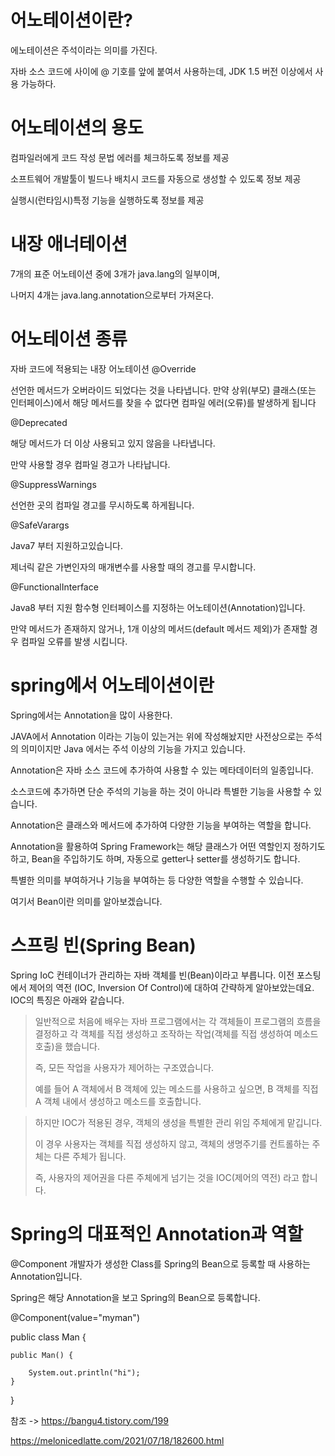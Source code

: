 어노테이션이란?
=======

에노테이션은 주석이라는 의미를 가진다.

자바 소스 코드에 사이에 @ 기호를 앞에 붙여서 사용하는데,  JDK 1.5 버전 이상에서 사용 가능하다.

어노테이션의 용도
======
컴파일러에게 코드 작성 문법 에러를 체크하도록 정보를 제공

소프트웨어 개발툴이 빌드나 배치시 코드를 자동으로 생성할 수 있도록 정보 제공

실행시(런타임시)특정 기능을 실행하도록 정보를 제공
 
 내장 애너테이션
 ========
7개의 표준 어노테이션 중에 3개가 java.lang의 일부이며,

나머지 4개는 java.lang.annotation으로부터 가져온다.

어노테이션 종류
=======
 

자바 코드에 적용되는 내장 어노테이션
@Override

선언한 메서드가 오버라이드 되었다는 것을 나타냅니다.
만약 상위(부모) 클래스(또는 인터페이스)에서 해당 메서드를 찾을 수 없다면 컴파일 에러(오류)를 발생하게 됩니다

@Deprecated

해당 메서드가 더 이상 사용되고 있지 않음을 나타냅니다.

만약 사용할 경우 컴파일 경고가 나타납니다.

@SuppressWarnings

선언한 곳의 컴파일 경고를 무시하도록 하게됩니다.

@SafeVarargs

Java7 부터 지원하고있습니다. 

제너릭 같은 가변인자의 매개변수를 사용할 때의 경고를 무시합니다.

@FunctionalInterface

Java8 부터 지원 함수형 인터페이스를 지정하는 어노테이션(Annotation)입니다.

만약 메서드가 존재하지 않거나, 1개 이상의 메서드(default 메서드 제외)가 존재할 경우 컴파일 오류를 발생 시킵니다.

spring에서 어노테이션이란
============

Spring에서는 Annotation을 많이 사용한다.

JAVA에서 Annotation 이라는 기능이 있는거는 위에 작성해놨지만 사전상으로는 주석의 의미이지만 Java 에서는 주석 이상의 기능을 가지고 있습니다. 

Annotation은 자바 소스 코드에 추가하여 사용할 수 있는 메타데이터의 일종입니다. 

소스코드에 추가하면 단순 주석의 기능을 하는 것이 아니라 특별한 기능을 사용할 수 있습니다.

Annotation은 클래스와 메서드에 추가하여 다양한 기능을 부여하는 역할을 합니다. 

Annotation을 활용하여 Spring Framework는 해당 클래스가 어떤 역할인지 정하기도 하고, Bean을 주입하기도 하며, 자동으로 getter나 setter를 생성하기도 합니다. 

특별한 의미를 부여하거나 기능을 부여하는 등 다양한 역할을 수행할 수 있습니다.

여기서 Bean이란 의미를 알아보겠습니다.

스프링 빈(Spring Bean)
======

Spring IoC 컨테이너가 관리하는 자바 객체를 빈(Bean)이라고 부릅니다. 
이전 포스팅에서 제어의 역전 (IOC, Inversion Of Control)에 대하여 간략하게 알아보았는데요. 
IOC의 특징은 아래와 같습니다.

>일반적으로 처음에 배우는 자바 프로그램에서는 각 객체들이 프로그램의 흐름을 결정하고 각 객체를 직접 생성하고 조작하는 작업(객체를 직접 생성하여 메소드 호출)을 했습니다.
>
>  즉, 모든 작업을 사용자가 제어하는 구조였습니다. 
>  
>  예를 들어 A 객체에서 B 객체에 있는 메소드를 사용하고 싶으면, B 객체를 직접 A 객체 내에서 생성하고 메소드를 호출합니다.


>하지만 IOC가 적용된 경우, 객체의 생성을 특별한 관리 위임 주체에게 맡깁니다. 
>
>이 경우 사용자는 객체를 직접 생성하지 않고, 객체의 생명주기를 컨트롤하는 주체는 다른 주체가 됩니다. 
>
>즉, 사용자의 제어권을 다른 주체에게 넘기는 것을 IOC(제어의 역전) 라고 합니다.


Spring의 대표적인 Annotation과 역할
=============

@Component
개발자가 생성한 Class를 Spring의 Bean으로 등록할 때 사용하는 Annotation입니다. 

Spring은 해당 Annotation을 보고 Spring의 Bean으로 등록합니다.

@Component(value="myman")

public class Man {

    public Man() {
    
        System.out.println("hi");
    }
}


 참조 -> https://bangu4.tistory.com/199
 
https://melonicedlatte.com/2021/07/18/182600.html
